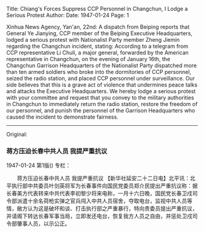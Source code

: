 Title: Chiang's Forces Suppress CCP Personnel in Changchun, I Lodge a Serious Protest
Author:
Date: 1947-01-24
Page: 1

Xinhua News Agency, Yan'an, 22nd: A dispatch from Beiping reports that General Ye Jianying, CCP member of the Beiping Executive Headquarters, lodged a serious protest with Nationalist Party member Zheng Jiemin regarding the Changchun incident, stating: According to a telegram from CCP representative Li Chuli, a major general, forwarded by the American representative in Changchun, on the evening of January 16th, the Changchun Garrison Headquarters of the Nationalist Party dispatched more than ten armed soldiers who broke into the dormitories of CCP personnel, seized the radio station, and placed CCP personnel under surveillance. Our side believes that this is a grave act of violence that undermines peace talks and attacks the Executive Headquarters. We hereby lodge a serious protest with your committee and request that you convey to the military authorities in Changchun to immediately return the radio station, restore the freedom of our personnel, and punish the personnel of the Garrison Headquarters who caused the incident to demonstrate fairness.



<hr /> 

Original: 


### 蒋方压迫长春中共人员  我提严重抗议

1947-01-24
第1版()
专栏：

　　蒋方压迫长春中共人员
    我提严重抗议
    【新华社延安二十二日电】北平讯：北平执行部中共委员叶剑英将军为长春事件向国民党委员郑介民提出严重抗议称：据长春美方代表转来中共代表李初黎少将来电称，一月十六日晚，国民党长春卫戍司令部派遣十余名荷枪实弹之官兵闯入中共人员宿舍，夺取电台，监视中共人员等情，敝方认为这是破坏和谈、打击执行部之严重暴行，特向贵委员提出严重抗议，并请阁下转达长春军事当局，立即发还电台，恢复我方人员之自由，并惩处卫戍司令部肇事人员，以示公正。
